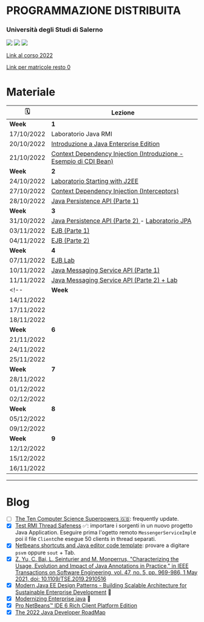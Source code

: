 # PROGRAMMAZIONE DISTRIBUITA
### Università degli Studi di Salerno

![](https://img.shields.io/badge/Language-%F0%9F%87%AE%F0%9F%87%B9-yellow)
![](https://img.shields.io/badge/cod-0512100021-orange)
![](https://img.shields.io/badge/Platform-JAVA%20EE-brightgreen)

[Link al corso 2022](https://corsi.unisa.it/informatica/didattica/insegnamenti?anno=2022&id=507548) 

[Link per matricole resto 0](https://corsi.unisa.it/informatica/didattica/insegnamenti?anno=2022&id=507548&cId=9999-2017&pId=MODULO_3*RESTO_0*S1)
  
# Materiale

🗓️ | Lezione | 
---------|----------|
| **Week**|  **1**|
|17/10/2022 | Laboratorio Java RMI |
 20/10/2022 | [Introduzione a Java Enterprise Edition](01-intro) | 
 21/10/2022 | [Context Dependency Injection (Introduzione - Esempio di CDI Bean)](02-cdi) | 
| **Week**|  **2**|
24/10/2022 | [Laboratorio Starting with J2EE ](03-lab-j2ee-intro) | 
27/10/2022 | [Context Dependency Injection (Interceptors)](02-cdi) | 
28/10/2022 | [Java Persistence API (Parte 1)](04-jpa) | 
| **Week**|  **3**|
31/10/2022 | [Java Persistence API (Parte 2) ](04-jpa) -  [Laboratorio JPA ](05-lab-jpa)| 
03/11/2022 | [EJB (Parte 1)](06-EJB) | 
04/11/2022 | [EJB (Parte 2)](06-EJB) | 
| **Week**|  **4**|
07/11/2022 | [EJB Lab](07-lab-EJB) | 
10/11/2022 | [Java Messaging Service API (Parte 1)](xxx)| 
11/11/2022 | [Java Messaging Service API (Parte 2) + Lab](xxx) | 
<!--| **Week**|  **5**|
14/11/2022 |  | 
17/11/2022 |  | 
18/11/2022 |  | 
| **Week**|  **6**|
21/11/2022 |  | 
24/11/2022 |  | 
25/11/2022 |  | 
| **Week**|  **7**|
28/11/2022 |  | 
01/12/2022 |  | 
02/12/2022 |  | 
| **Week**|  **8**|
05/12/2022 |  | 
09/12/2022 |  | 
| **Week**|  **9**|
12/12/2022 |  | 
15/12/2022 |  | 
16/11/2022 |  | -->


---

# Blog
- [ ] [The Ten Computer Science Superpowers 🇬🇧](cs-superpowers.md): frequently update.
- [x] [Test RMI Thread Safeness](data/rmi_test_thread_safeness.zip) ✅: importare i sorgenti in un nuovo progetto Java Application. Eseguire prima l'ogetto remoto ```MessengerServiceImpl```e poi il file ```Client```che esegue 50 clients in thread separati.
- [x] [Netbeans shortcuts and Java editor code template](https://shortcutbuzz.com/netbeans-keyboard-shortcuts-180-quick-shortcuts/): provare a digitare ```psvm``` oppure ```sout``` + Tab.
- [x] [Z. Yu, C. Bai, L. Seinturier and M. Monperrus, "Characterizing the Usage, Evolution and Impact of Java Annotations in Practice," in IEEE Transactions on Software Engineering, vol. 47, no. 5, pp. 969-986, 1 May 2021, doi: 10.1109/TSE.2019.2910516](data/TSE_HAL.pdf)
- [x] [Modern Java EE Design Patterns - Building Scalable Architecture for Sustainable Enterprise Development](https://pepa.holla.cz/wp-content/uploads/2016/10/modern-java-ee-design-patterns.pdf) 📖
- [x] [Modernizing Enterprise java](https://dochub.com/redhat-h7vgb9/QonjxvZRGoPlOO8R6dl87g/modernizing-enterprise-java-red-hat-developer-v1-pdf?dt=pFBo7x1B6x6x5ejQBxkq) 📖
- [x] [Pro NetBeans™ IDE 6 Rich Client Platform Edition](https://www.google.com/search?q=Pro+NetBeans%E2%84%A2+IDE+6+Rich+Client+Platform+Edition+pdf&rlz=1C5CHFA_enIT945IT948&oq=Pro+NetBeans%E2%84%A2+IDE+6+Rich+Client+Platform+Edition+pdf&aqs=chrome.0.69i59j69i57j69i64.1525j0j1&sourceid=chrome&ie=UTF-8)
- [x] [The 2022 Java Developer RoadMap](https://javarevisited.blogspot.com/2019/10/the-java-developer-roadmap.html#axzz7i4UQ1WsY) 
